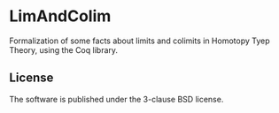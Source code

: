 # LimAndColim

Formalization of some facts about limits and colimits in Homotopy Tyep Theory, using the Coq library.

## License

The software is published under the 3-clause BSD license.
